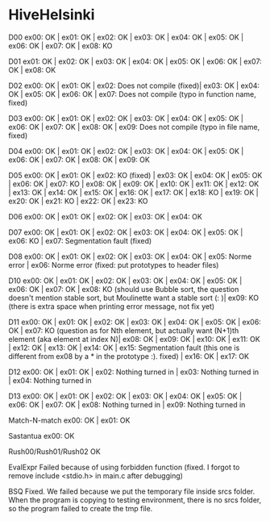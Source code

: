 # HiveHelsinki

D00
ex00: OK | ex01: OK | ex02: OK | ex03: OK | ex04: OK | ex05: OK | ex06: OK | ex07: OK | ex08: KO

D01
ex01: OK | ex02: OK | ex03: OK | ex04: OK | ex05: OK | ex06: OK | ex07: OK | ex08: OK

D02
ex00: OK | ex01: OK | ex02: Does not compile (fixed)| ex03: OK | ex04: OK | ex05: OK | ex06: OK | ex07: Does not compile (typo in function name, fixed)

D03
ex00: OK | ex01: OK | ex02: OK | ex03: OK | ex04: OK | ex05: OK | ex06: OK | ex07: OK | ex08: OK | ex09: Does not compile (typo in file name, fixed)

D04
ex00: OK | ex01: OK | ex02: OK | ex03: OK | ex04: OK | ex05: OK | ex06: OK | ex07: OK | ex08: OK | ex09: OK

D05
ex00: OK | ex01: OK | ex02: KO (fixed) | ex03: OK | ex04: OK | ex05: OK | ex06: OK | ex07: KO | ex08: OK | ex09: OK | ex10: OK | ex11: OK | ex12: OK | ex13: OK | ex14: OK | ex15: OK | ex16: OK | ex17: OK | ex18: KO | ex19: OK | ex20: OK | ex21: KO | ex22: OK | ex23: KO

D06
ex00: OK | ex01: OK | ex02: OK | ex03: OK | ex04: OK

D07
ex00: OK | ex01: OK | ex02: OK | ex03: OK | ex04: OK | ex05: OK | ex06: KO | ex07: Segmentation fault (fixed)

D08
ex00: OK | ex01: OK | ex02: OK | ex03: OK | ex04: OK | ex05: Norme error | ex06: Norme error (fixed: put prototypes to header files)

D10
ex00: OK | ex01: OK | ex02: OK | ex03: OK | ex04: OK | ex05: OK | ex06: OK | ex07: OK | ex08: KO (should use Bubble sort, the question doesn't mention stable sort, but Moulinette want a stable sort (: )| ex09: KO (there is extra space when printing error message, not fix yet)

D11
ex00: OK | ex01: OK | ex02: OK | ex03: OK | ex04: OK | ex05: OK | ex06: OK | ex07: KO (question as for Nth element, but actually want (N+1)th element (aka element at index N)| ex08: OK | ex09: OK | ex10: OK | ex11: OK | ex12: OK | ex13: OK | ex14: OK | ex15: Segmentation fault (this one is different from ex08 by a * in the prototype :). fixed) | ex16: OK | ex17: OK

D12
ex00: OK | ex01: OK | ex02: Nothing turned in | ex03: Nothing turned in | ex04: Nothing turned in

D13
ex00: OK | ex01: OK | ex02: OK | ex03: OK | ex04: OK | ex05: OK | ex06: OK | ex07: OK | ex08: Nothing turned in | ex09: Nothing turned in

Match-N-match
ex00: OK | ex01: OK

Sastantua
ex00: OK

Rush00/Rush01/Rush02
OK

EvalExpr
Failed because of using forbidden function (fixed. I forgot to remove include <stdio.h> in main.c after debugging)

BSQ
Fixed. We failed because we put the temporary file inside srcs folder. When the program is copying to testing environment, there is no srcs folder, so the program failed to create the tmp file.
